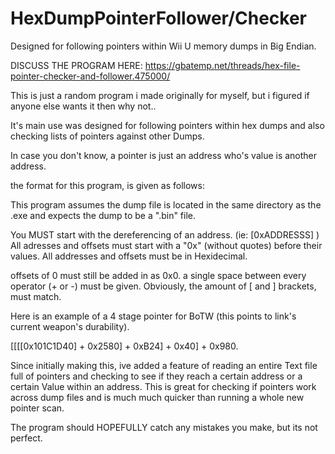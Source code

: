 # HexDumpPointerFollower/Checker
Designed for following pointers within Wii U memory dumps in Big Endian.

DISCUSS THE PROGRAM HERE: https://gbatemp.net/threads/hex-file-pointer-checker-and-follower.475000/



This is just a random program i made originally for myself, but i figured if anyone else wants it then why not..

It's main use was designed for following pointers within hex dumps and also checking lists of pointers against other Dumps.

In case you don't know, a pointer is just an address who's value is another address.

the format for this program, is given as follows:

This program assumes the dump file is located in the same directory as the .exe and expects the dump to be a ".bin" file.

You MUST start with the dereferencing of an address. (ie: [0xADDRESSS]  )
All adresses and offsets must start with a "0x" (without quotes) before their values.
All addresses and offsets must be in Hexidecimal.

offsets of 0 must still be added in as 0x0.
a single space between every operator (+ or -) must be given.
Obviously, the amount of  [ and ] brackets, must match.

Here is an example of a 4 stage pointer for BoTW (this points to link's current weapon's durability).

[[[[0x101C1D40] + 0x2580] + 0xB24] + 0x40] + 0x980.

Since initially making this, ive added a feature of reading an entire Text file full of pointers and checking to see if they reach a certain address or a certain Value within an address. This is great for checking if pointers work across dump files and is much much quicker than running a whole new pointer scan.

The program should HOPEFULLY catch any mistakes you make, but its not perfect.
